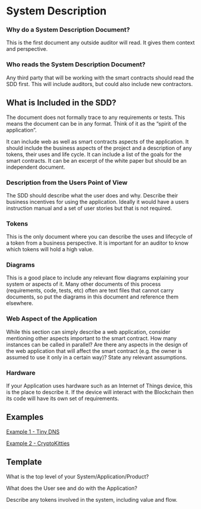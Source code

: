 # System Description

### Why do a System Description Document?

This is the first document any outside auditor will read. It gives them context and perspective.

### Who reads the System Description Document?

Any third party that will be working with the smart contracts should read the SDD first. This will include auditors, but could also include new contractors.

## What is Included in the SDD?

The document does not formally trace to any requirements or tests. This means the document can be in any format. Think of it as the “spirit of the application”.

It can include web as well as smart contracts aspects of the application. It should include the business aspects of the project and a description of any tokens, their uses and life cycle. It can include a list of the goals for the smart contracts. It can be an excerpt of the white paper but should be an independent document.

### Description from the Users Point of View

The SDD should describe what the user does and why. Describe their business incentives for using the application. Ideally it would have a users instruction manual and a set of user stories but that is not required.

### Tokens

This is the only document where you can describe the uses and lifecycle of a token from a business perspective. It is important for an auditor to know which tokens will hold a high value.

### Diagrams

This is a good place to include any relevant flow diagrams explaining your system or aspects of it. Many other documents of this process \(requirements, code, tests, etc\) often are text files that cannot carry documents, so put the diagrams in this document and reference them elsewhere.

### Web Aspect of the Application

While this section can simply describe a web application, consider mentioning other aspects important to the smart contract. How many instances can be called in parallel? Are there any aspects in the design of the web application that will affect the smart contract \(e.g. the owner is assumed to use it only in a certain way\)? State any relevant assumptions.

### Hardware

If your Application uses hardware such as an Internet of Things device, this is the place to describe it. If the device will interact with the Blockchain then its code will have its own set of requirements.

## Examples

[Example 1 - Tiny DNS](https://github.com/SecurEth/guidelines/blob/master/project-planning/example1-tinyDNS.md)

[Example 2 - CryptoKitties](https://github.com/SecurEth/guidelines/blob/master/project-planning/cryptoKitties-system-description-document.md)

## Template

What is the top level of your System/Application/Product?

What does the User see and do with the Application?

Describe any tokens involved in the system, including value and flow.

